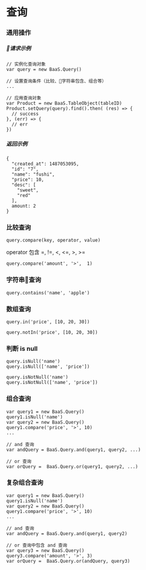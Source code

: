 # 查询

### 通用操作

##### 请求示例

```
// 实例化查询对象
var query = new BaaS.Query()

// 设置查询条件（比较、字符串包含、组合等）
...

// 应用查询对象
var Product = new BaaS.TableObject(tableID)
Product.setQuery(query).find().then( (res) => {
  // success
}, (err) => {
  // err
})
```

##### 返回示例

```
{
  "created_at": 1487053095,
  "id": "7",
  "name": "fushi",
  "price": 10,
  "desc": [
    "sweet",
    "red"
  ],
  amount: 2
}
```


### 比较查询

`query.compare(key, operator, value)`

operator 包含 =, !=, <, <=, >, >=

```
query.compare('amount', '>',  1)
```


### 字符串查询

```
query.contains('name', 'apple')
```


### 数组查询

```
query.in('price', [10, 20, 30])

query.notIn('price', [10, 20, 30])
```

### 判断 is null

```
query.isNull('name')
query.isNull(['name', 'price'])

query.isNotNull('name')
query.isNotNull(['name', 'price'])
```

### 组合查询
```
var query1 = new BaaS.Query()
query1.isNull('name')
var query2 = new BaaS.Query()
query1.compare('price', '>', 10)
...

// and 查询
var andQuery = BaaS.Query.and(query1, query2, ...)

// or 查询
var orQuery =  BaaS.Query.or(query1, query2, ...)
```


### 复杂组合查询
```
var query1 = new BaaS.Query()
query1.isNull('name')
var query2 = new BaaS.Query()
query1.compare('price', '>', 10)
...

// and 查询
var andQuery = BaaS.Query.and(query1, query2)

// or 查询中包含 and 查询
var query3 = new BaaS.Query()
query3.compare('amount', '>', 3)
var orQuery =  BaaS.Query.or(andQuery, query3)
```
